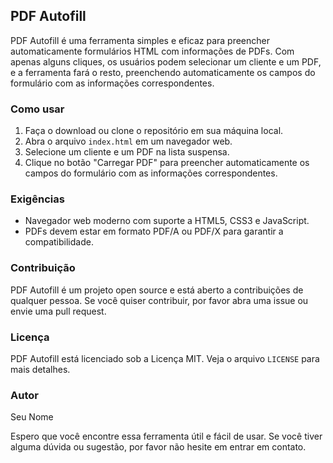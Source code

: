 ## PDF Autofill

PDF Autofill é uma ferramenta simples e eficaz para preencher automaticamente formulários HTML com informações de PDFs. Com apenas alguns cliques, os usuários podem selecionar um cliente e um PDF, e a ferramenta fará o resto, preenchendo automaticamente os campos do formulário com as informações correspondentes.

### Como usar
1. Faça o download ou clone o repositório em sua máquina local.
2. Abra o arquivo `index.html` em um navegador web.
3. Selecione um cliente e um PDF na lista suspensa.
4. Clique no botão "Carregar PDF" para preencher automaticamente os campos do formulário com as informações correspondentes.

### Exigências
- Navegador web moderno com suporte a HTML5, CSS3 e JavaScript.
- PDFs devem estar em formato PDF/A ou PDF/X para garantir a compatibilidade.

### Contribuição
PDF Autofill é um projeto open source e está aberto a contribuições de qualquer pessoa. Se você quiser contribuir, por favor abra uma issue ou envie uma pull request.

### Licença
PDF Autofill está licenciado sob a Licença MIT. Veja o arquivo `LICENSE` para mais detalhes.

### Autor
Seu Nome

Espero que você encontre essa ferramenta útil e fácil de usar. Se você tiver alguma dúvida ou sugestão, por favor não hesite em entrar em contato.
